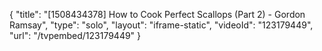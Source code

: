 {
    "title": "[1508434378] How to Cook Perfect Scallops (Part 2) - Gordon Ramsay",
    "type": "solo",
    "layout": "iframe-static",
    "videoId": "123179449",
    "url": "\/tvpembed\/123179449"
}